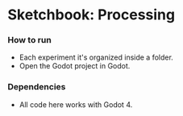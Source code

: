 # Sketchbook: Processing

### How to run
- Each experiment it's organized inside a folder.
- Open the Godot project in Godot.

### Dependencies
- All code here works with Godot 4.